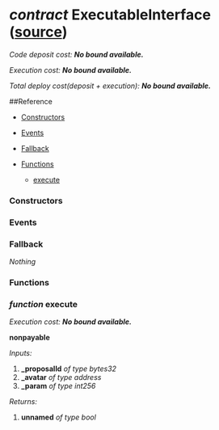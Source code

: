 # *contract* ExecutableInterface ([source](https://github.com/daostack/daostack/tree/master/./contracts/universalSchemes/ExecutableInterface.sol))
*Code deposit cost: **No bound available.***

*Execution cost: **No bound available.***

*Total deploy cost(deposit + execution): **No bound available.***

> 

##Reference
- [Constructors](#constructors)

- [Events](#events)

- [Fallback](#fallback)
- [Functions](#functions)
    - [execute](#function-execute)
### Constructors

### Events

### Fallback
*Nothing*
### Functions
### *function* execute

*Execution cost: **No bound available.***

**nonpayable**

*Inputs:*
1. **_proposalId** *of type bytes32*
2. **_avatar** *of type address*
3. **_param** *of type int256*

*Returns:*
1. **unnamed** *of type bool*


